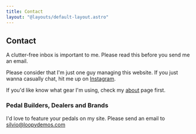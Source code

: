 ```yaml
---
title: Contact
layout: "@layouts/default-layout.astro"
---
```


## Contact

A clutter-free inbox is important to me. Please read this before you send me an email.

Please consider that I'm just one guy managing this website. If you just wanna casually chat, hit me up on [Instagram](https://www.instagram.com/loopydemos/).

If you'd like know what gear I'm using, check my [about](/about) page first.

### Pedal Builders, Dealers and Brands

I'd love to feature your pedals on my site. Please send an email to silvio@loopydemos.com
